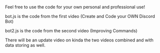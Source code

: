 Feel free to use the code for your own personal and professional use!

bot.js is the code from the first video (Create and Code your OWN Discord Bot)

bot2.js is the code from the second video (Improving Commands)

There will be an update video on kinda the two videos combined and with data storing as well.
